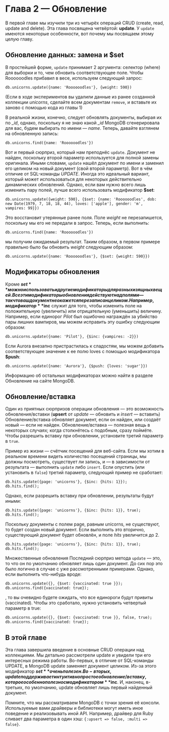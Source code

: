 # Глава 2 — Обновление
В первой главе мы изучили три из четырёх операций CRUD (create, read, update and delete). Эта глава посвящена четвёртой: **update**. У `update` имеются некоторые особенности, вот почему мы посвящаем этому целую главу.

## Обновление данных: замена и $set
В простейшей форме, `update` принимает 2 аргумента: селектор (where) для выборки и то, чем обновить соответствующее поле. Чтобы Roooooodles прибавил в весе, используем следующий запрос:
```
db.unicorns.update({name: 'Roooooodles'}, {weight: 590})
```

(Если в ходе экспериментов вы удалили данные из ранее созданной коллекции *unicorns*, сделайте всем документам `remove`, и вставьте их заново с помощью кода из главы 1)

В реальной жизни, конечно, следует обновлять документы, выбирая их по *_id*, однако, поскольку я не знаю какой *_id* MongoDB сгенерировала для вас, будем выбирать по имени — *name*. Теперь, давайте взглянем на обновленную запись:
```
db.unicorns.find({name: 'Roooooodles'})
```

Вот и первый сюрприз, который нам преподнёс `update`. Документ не найден, поскольку второй параметр используется для полной замены оригинала. Иными словами, `update` нашёл документ по имени и заменил его целиком на новый документ (свой второй параметр). Вот в чём отличие от SQL-команды *UPDATE*. Иногда это идеальный вариант, который может использоваться для некоторых действительно динамических обновлений. Однако, если вам нужно всего лишь изменить пару полей, лучше всего использовать модификатор **$set**:
```
db.unicorns.update({weight: 590}, {$set: {name: 'Roooooodles', dob: new Date(1979, 7, 18, 18, 44), loves: ['apple'], gender: 'm', vampires: 99}})
```

Это восстановит утерянные ранее поля. Поле *weight* не перезапишется, поскольку мы его не передали в запрос. Теперь, если выполнить:
```
db.unicorns.find({name: 'Roooooodles'})
```

мы получим ожидаемый результат. Таким образом, в первом примере правильно было бы обновить *weight* следующим образом:
```
db.unicorns.update({name: 'Roooooodles'}, {$set: {weight: 590}})
```

## Модификаторы обновления
Кроме **$set** можно использовать и другие модификаторы для разных изящных вещей. Все эти модификаторы обновления действуют над полями — так что ваш документ не окажется перезаписан целиком. Например, модификатор **$inc** служит для того, чтобы изменить поле на положительную (увеличить) или отрицательную (уменьшить) величину. Например, если единорог *Pilot* был ошибочно награждён за убийство пары лишних вампиров, мы можем исправить эту ошибку следующим образом:
```
db.unicorns.update({name: 'Pilot'}, {$inc: {vampires: -2}})
```

Если Aurora внезапно пристрастилась к сладостям, мы можем добавить соответствующее значение к ее полю loves с помощью модификатора **$push**:
```
db.unicorns.update({name: 'Aurora'}, {$push: {loves: 'sugar'}})
```

Информацию об остальных модификаторах можно найти в разделе Обновление на сайте MongoDB.

## Обновление/вставка
Один из приятных сюрпризов операции обновления — это возможность обновления/вставки (**upsert** от *update* — обновить и *insert* — вставить) Обновление/вставка обновляет документ, если он найден, или создаёт новый — если не найден. Обновление/вставка — полезная вещь в некоторых случаях; когда столкнётесь с подобным, сразу поймёте. Чтобы разрешить вставку при обновлении, установите третий параметр в `true`.

Пример из жизни — счётчик посещений для веб-сайта. Если мы хотим в реальном времени видеть количество посещений страницы, мы должны посмотреть, существует ли запись, и — в зависимости от результата — выполнить `update` либо `insert`. Если опустить (или установить в `false`) третий параметр, следующий пример не сработает:
```
db.hits.update({page: 'unicorns'}, {$inc: {hits: 1}});
db.hits.find();
```

Однако, если разрешить вставку при обновлении, результаты будут иными:
```
db.hits.update({page: 'unicorns'}, {$inc: {hits: 1}}, true);
db.hits.find();
```

Поскольку документы с полем page, равным unicorns, не существуют, то будет создан новый документ. Если выполнить это вторично, существующий документ будет обновлён, и поле *hits* увеличится до 2.
```
db.hits.update({page: 'unicorns'}, {$inc: {hits: 1}}, true);
db.hits.find();
```

Множественные обновления
Последний сюрприз метода `update` — это, то что он по умолчанию обновляет лишь один документ. До сих пор это было логично в случае с уже рассмотренными примерами. Однако, если выполнить что-нибудь вроде:
```
db.unicorns.update({}, {$set: {vaccinated: true }});
db.unicorns.find({vaccinated: true});
```
, то вы очевидно будете ожидать, что все единороги будут привиты (vaccinated). Чтобы это сработало, нужно установить четвертый параметр в true:
```
db.unicorns.update({}, {$set: {vaccinated: true }}, false, true);
db.unicorns.find({vaccinated: true});
```

## В этой главе
Эта глава завершила введение в основные CRUD операции над коллекциями. Мы детально рассмотрели update и увидели три его интересных режима работы. Во-первых, в отличие от SQL-команды UPDATE, в MongoDB update заменяет документ целиком. Из-за этого модификатор **$set** очень полезен. Во-вторых, update поддерживает интуитивно простое обновление/вставку, которое особенно полезно с модификатором **$inc**. И, наконец, в-третьих, по умолчанию, update обновляет лишь первый найденный документ.

Помните, что мы рассматриваем MongoDB с точки зрения её консоли. Используемые вами драйверы и библиотеки могут иметь иное поведение и реализовывать иной API. Например, драйвер для Ruby сливает два параметра в один хэш: `{:upsert => false, :multi => false}`.